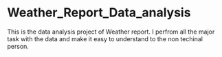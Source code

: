 # Weather_Report_Data_analysis
This is the data analysis project of Weather report. I perfrom all the major task with the data and make it easy to understand to the non techinal person.
